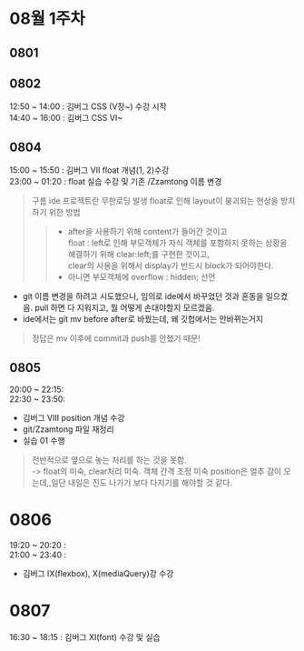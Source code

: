 # 08월 1주차

## 0801

## 0802

12:50 ~ 14:00 : 김버그 CSS (V장~) 수강 시작  
14:40 ~ 16:00 : 김버그 CSS VI~

## 0804

15:00 ~ 15:50 : 김버그 VII float 개념(1, 2)수강  
23:00 ~ 01:20 : float 실습 수강 및 기존 /Zzamtong 이름 변경

> 구름 ide 프로젝트란 무한로딩 발생
> float로 인해 layout이 붕괴되는 현상을 방지하기 위한 방법
>   > - after을 사용하기 위해 content가 들어간 것이고  
>   >	float : left로 인해 부모객체가 자식 객체를 포함하지 못하는 상황을 해결하기 위해 clear:left;를 구현한 것이고,   
>   >	clear의 사용을 위해서 display가 반드시 block가 되어야한다.
>   > - 아니면 부모객체에 overflow : hidden; 선언
- git 이름 변경을 하려고 시도했으나, 임의로 ide에서 바꾸었던 것과 혼동을 일으켰음. pull 하면 다 지워지고, 뭘 어떻게 손대야할지 모르겠음.
- ide에서는 git mv before after로 바꿨는데, 왜 깃헙에서는 안바뀌는거지
> 정답은 mv 이후에 commit과 push를 안했기 때문! 

## 0805

20:00 ~ 22:15:  
22:30 ~ 23:50:  
- 김버그 VIII position 개념 수강  
- git/Zzamtong 파일 재정리  
- 실습 01 수행
> 전반적으로 옆으로 놓는 처리를 하는 것을 못함.   
> -> float의 미숙, clear처리 미숙.
> 객체 간격 조정 미숙
> position은 얼추 감이 오는데,,일단 내일은 진도 나가기 보다 다지기를 해야할 것 같다.   

# 0806

19:20 ~ 20:20 :  
21:00 ~ 23:40 : 
- 김버그 IX(flexbox), X(mediaQuery)강 수강

# 0807

16:30 ~ 18:15 : 김버그 XI(font) 수강 및 실습   